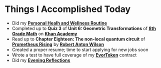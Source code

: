 # Things I Accomplished Today

- Did my **[Personal Healh and Wellness Routine](../../routines/2024/personal-health-and-wellness-routine/personal-health-and-wellness-routine-2024-week-14.md)**
- Completed up to **Quiz 3** of **Unit 6: Geometric Transformations** of **[8th Grade Math](https://www.khanacademy.org/math/cc-eighth-grade-math)** on **[Khan Academy](https://www.khanacademy.org)**
- Read up to **Chapter Eighteen: The non-local quantum circuit** of **[Prometheus Rising](https://www.goodreads.com/book/show/28597.Prometheus_Rising)** by **[Robert Anton Wilson](https://www.goodreads.com/author/show/2918.Robert_Anton_Wilson)**
- Created a proper resume; time to start applying for new jobs soon
- Wrote a test to have full coverage of my **[EvorToken](https://github.com/evorhard/EvorToken)** contract
- Did my **[Evening Reflections](../../routines/evening-reflections.md)**
